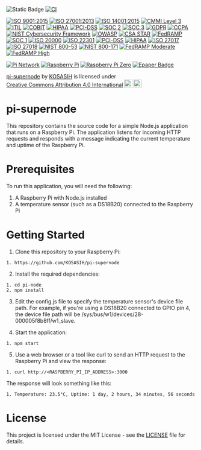 ![Static Badge](https://img.shields.io/badge/Pi-Network-violet)
[![CI](https://github.com/KOSASIH/pi-node/actions/workflows/blank.yml/badge.svg)](https://github.com/KOSASIH/pi-node/actions/workflows/blank.yml)

[![ISO 9001:2015](https://img.shields.io/badge/ISO-9001:2015-Blue)](https://www.iso.org/iso-9001-quality-management.html)
[![ISO 27001:2013](https://img.shields.io/badge/ISO-27001:2013-Green)](https://www.iso.org/iso-iec-27001-information-security.html)
[![ISO 14001:2015](https://img.shields.io/badge/ISO-14001:2015-Green)](https://www.iso.org/iso-14001-environmental-management.html)
[![CMMI Level 3](https://img.shields.io/badge/CMMI-Level%203-Orange)](https://cmmiinstitute.com/cmmi-level-3)
[![ITIL](https://img.shields.io/badge/ITIL-Certified-Blue)](https://www.axelos.com/best-practice-solutions/itil)
[![COBIT](https://img.shields.io/badge/COBIT-Certified-Red)](https://www.isaca.org/resources/cobit)
[![HIPAA](https://img.shields.io/badge/HIPAA-Compliant-Blue)](https://www.hhs.gov/hipaa/index.html)
[![PCI-DSS](https://img.shields.io/badge/PCI--DSS-Compliant-Red)](https://www.pcisecuritystandards.org/)
[![SOC 2](https://img.shields.io/badge/SOC-2-Blue)](https://www.aicpa.org/content/dam/aicpa/auditattest/soc/soc2.pdf)
[![SOC 3](https://img.shields.io/badge/SOC-3-Blue)](https://www.aicpa.org/content/dam/aicpa/auditattest/soc/soc3.pdf)
[![GDPR](https://img.shields.io/badge/GDPR-Compliant-Blue)](https://ec.europa.eu/commission/priorities/justice-and-fundamental-rights/data-protection_en)
[![CCPA](https://img.shields.io/badge/CCPA-Compliant-Blue)](https://oag.ca.gov/privacy/ccpa)
[![NIST Cybersecurity Framework](https://img.shields.io/badge/NIST%20Cybersecurity%20Framework-v1.1-Blue)](https://www.nist.gov/cyberframework)
[![OWASP](https://img.shields.io/badge/OWASP-Security-Red)](https://owasp.org/)
[![CSA STAR](https://img.shields.io/badge/CSA-STAR-Blue)](https://cloudsecurityalliance.org/star/)
[![FedRAMP](https://img.shields.io/badge/FedRAMP-Compliant-Blue)](https://www.fedramp.gov/)
[![SOC 1](https://img.shields.io/badge/SOC-1-Blue)](https://www.aicpa.org/content/dam/aicpa/auditattest/soc/soc1.pdf)
[![ISO 20000](https://img.shields.io/badge/ISO-20000-Blue)](https://www.iso.org/iso-20000-it-service-management.html)
[![ISO 22301](https://img.shields.io/badge/ISO-22301-Blue)](https://www.iso.org/iso-22301-business-continuity-management.html)
[![PCI-DSS](https://img.shields.io/badge/PCI--DSS-Compliant-Red)](https://www.pcisecuritystandards.org/)
[![HIPAA](https://img.shields.io/badge/HIPAA-Compliant-Blue)](https://www.hhs.gov/hipaa/index.html)
[![ISO 27017](https://img.shields.io/badge/ISO-27017-Blue)](https://www.iso.org/iso-27017-information-security-for-cloud-services.html)
[![ISO 27018](https://img.shields.io/badge/ISO-27018-Blue)](https://www.iso.org/iso-27018-protection-of-personally-identifiable-information-in-public-clouds.html)
[![NIST 800-53](https://img.shields.io/badge/NIST-800--53-Blue)](https://csrc.nist.gov/publications/detail/sp/800-53/final)
[![NIST 800-171](https://img.shields.io/badge/NIST-800--171-Blue)](https://csrc.nist.gov/publications/detail/sp/800-171/final)
[![FedRAMP Moderate](https://img.shields.io/badge/FedRAMP-Moderate-Blue)](https://www.fedramp.gov/)
[![FedRAMP High](https://img.shields.io/badge/FedRAMP-High-Blue)](https://www.fedramp.gov/)

[![Pi Network](https://img.shields.io/badge/Pi%20Network-Pi%20Network-blue.svg)](https://minepi.com/)
[![Raspberry Pi](https://img.shields.io/badge/Raspberry%20Pi-RPi-red.svg)](https://www.raspberrypi.com/)
[![Raspberry Pi Zero](https://img.shields.io/badge/Raspberry%20Pi%20Zero-RPi%20Zero-green.svg)](https://www.raspberrypi.com/products/raspberry-pi-zero/)
[![Epaper Badge](https://img.shields.io/badge/Epaper%20Badge-Epaper%20Badge-orange.svg)](https://medium.com/coinmonks/building-an-epaper-badge-with-a-raspberry-pi-zero-e4b98b3311c3) 

<p xmlns:cc="http://creativecommons.org/ns#" xmlns:dct="http://purl.org/dc/terms/"><a property="dct:title" rel="cc:attributionURL" href="https://github.com/KOSASIH/pi-supernode">pi-supernode</a> by <a rel="cc:attributionURL dct:creator" property="cc:attributionName" href="https://www.linkedin.com/in/kosasih-81b46b5a">KOSASIH</a> is licensed under <a href="https://creativecommons.org/licenses/by/4.0/?ref=chooser-v1" target="_blank" rel="license noopener noreferrer" style="display:inline-block;">Creative Commons Attribution 4.0 International<img style="height:22px!important;margin-left:3px;vertical-align:text-bottom;" src="https://mirrors.creativecommons.org/presskit/icons/cc.svg?ref=chooser-v1" alt=""><img style="height:22px!important;margin-left:3px;vertical-align:text-bottom;" src="https://mirrors.creativecommons.org/presskit/icons/by.svg?ref=chooser-v1" alt=""></a></p>

# pi-supernode

This repository contains the source code for a simple Node.js application that runs on a Raspberry Pi. The application listens for incoming HTTP requests and responds with a message indicating the current temperature and uptime of the Raspberry Pi.

# Prerequisites

To run this application, you will need the following:

1. A Raspberry Pi with Node.js installed
2. A temperature sensor (such as a DS18B20) connected to the Raspberry Pi

# Getting Started

1. Clone this repository to your Raspberry Pi:

```
1. https://github.com/KOSASIH/pi-supernode
```

2. Install the required dependencies:

```
1. cd pi-node
2. npm install
```

3. Edit the config.js file to specify the temperature sensor's device file path. For example, if you're using a DS18B20 connected to GPIO pin 4, the device file path will be /sys/bus/w1/devices/28-000005f8b8ff/w1_slave.

4. Start the application:

```
1. npm start
```

5. Use a web browser or a tool like curl to send an HTTP request to the Raspberry Pi and view the response:

```
1. curl http://<RASPBERRY_PI_IP_ADDRESS>:3000
```

The response will look something like this:

```
1. Temperature: 23.5°C, Uptime: 1 day, 2 hours, 34 minutes, 56 seconds
```

# License

This project is licensed under the MIT License - see the [LICENSE](LICENSE) file for details.
